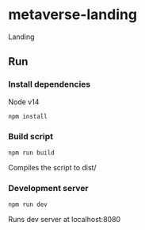 
# metaverse-landing

Landing

## Run

### Install dependencies

Node v14

```
npm install
```

### Build script

```
npm run build
```

Compiles the script to dist/

### Development server

```
npm run dev 

```

Runs dev server at localhost:8080
